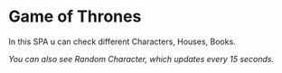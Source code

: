 # Game of Thrones 
<p> In this SPA u can check different Characters, Houses, Books. </p>

<i align='left'>You can also see Random Character, which updates every 15 seconds.</i>






